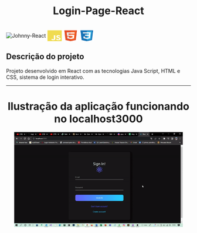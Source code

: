 <h1 align="center">Login-Page-React</h1>

<div style="display: inline_block"><br>
  <img align="center" alt="Johnny-React" height="30" width="40" src="https://cdn.jsdelivr.net/gh/devicons/devicon/icons/react/react-original.svg">
  <img align="center" alt="Johnny-Js" height="30" width="40" src="https://raw.githubusercontent.com/devicons/devicon/master/icons/javascript/javascript-plain.svg">
  <img align="center" alt="Johnny-HTML" height="30" width="40" src="https://raw.githubusercontent.com/devicons/devicon/master/icons/html5/html5-original.svg">
  <img align="center" alt="Johnny-CSS" height="30" width="40" src="https://raw.githubusercontent.com/devicons/devicon/master/icons/css3/css3-original.svg">
</div>

<h2>Descrição do projeto</h2>

Projeto desenvolvido em React com as tecnologias Java Script, HTML e CSS, sistema de login interativo.

------------------------------------------------------------------------------------------------------

<h1 
    align="center">Ilustração da aplicação funcionando no localhost3000</h1>
</h1>
    <P align="center">
    <img alt="Login-Page-React" width="460" heigth="300" src="src/assets/Readme/LoginPage.gif">
    </P>

